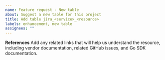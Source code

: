 ```yaml
---
name: Feature request - New table
about: Suggest a new table for this project
title: Add table jira_<service>_<resource>
labels: enhancement, new table
assignees: ""
---
```


**References**
Add any related links that will help us understand the resource, including vendor documentation, related GitHub issues, and Go SDK documentation.
